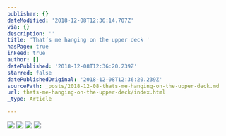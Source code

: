 ```yaml
---
publisher: {}
dateModified: '2018-12-08T12:36:14.707Z'
via: {}
description: ''
title: 'That’s me hanging on the upper deck '
hasPage: true
inFeed: true
author: []
datePublished: '2018-12-08T12:36:20.239Z'
starred: false
datePublishedOriginal: '2018-12-08T12:36:20.239Z'
sourcePath: _posts/2018-12-08-thats-me-hanging-on-the-upper-deck.md
url: thats-me-hanging-on-the-upper-deck/index.html
_type: Article

---
```

![](https://the-grid-user-content.s3-us-west-2.amazonaws.com/d4d39a17-d99b-4d08-a5e8-4d467f412ecb.jpg)
![](https://the-grid-user-content.s3-us-west-2.amazonaws.com/008b1d1a-b3d2-44b4-91bf-b6a0647845ac.jpg)
![](https://the-grid-user-content.s3-us-west-2.amazonaws.com/ad8a3655-e0bd-44c1-95f3-d34a12f838e1.jpg)
![](https://s3-us-west-2.amazonaws.com/the-grid-img/p/3891f6a2fc5ef925812fd9f7849424807ce18a8b.jpg)
